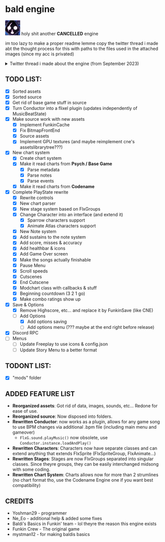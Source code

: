 # bald engine

![](art/picture.png) holy shit another **CANCELLED** engine

im too lazy to make a proper readme lemme copy the twitter thread i made abt the thought process for this with paths to the files used in the attached images (since my acc is privated)

<details>
    <summary>Twitter thread i made about the engine (from September 2023)</summary>


> so uuh yea i left the baldi funkin team due to me just having freaking enough of fnf but before leaving the fnf community i was cooking up smth real cool for the mod with some pretty neat ideas and i thought id share it with yall
> 
> its all my work and if it contains a single bit of baldi funkin it wont be shown of course but yea i started developing a fnf engine exclusively for the mod and i did take a special route for it
> 
> basically it wasnt going to be a cne or yce but rather smth that would be useful to me, in the way that i wanted to work so yea i got to work and i managed to get smth quite good imo??? it aint done, sadly they scrapped it right away after i left but its worth showing the cool stuff on it and the route i took for it in case it could inspire future engine devs

> first of all i totally gave up on softcoding, fuck it tbh lmao and at the same time i didnt wanted to make hardcoding well hard so i went on a modular route for the engine

> menus are base, playstate is rewritten
> i added characters as an interface (still depends on flxsprite) so that its possible to make both sparrow and animate atlas characters
> 
> -> `source/game/characters/`

> as for character loading, i just did a class checkup (for example if in your chart player1 is "Boyfriend", it'll look up for the class at game.characters.Boyfriend, keep charts in mind ill get back to it later), of course theres safelocks for bf and gf
> 
> -> `source/game/characters/presets/Character.hx -> CharacterUtil class`

> for stages, its pretty similar
> 
> i decided to use flixel's abilities and make stages flxgroups, the code for the stage base class isn't very complex, of course with the default stage example
> 
> -> `source/game/stages/`

> forgot to mention how character code works
>
> offsets are missing for sparrow ones, we'll get to them later
> 
> -> `source/game/characters/`

> as for playstate itself, i decided to move things such as healthbars in seperate classes. Reduced playstate length to around 400 lines, some classes are created using Type.createInstance, i'll also get to that later (might be outdated)
>
> -> `source/game/PlayState.hx`

> For the chart format, there isn't any thats serializable, instead Chart is a class and multiple parsers are used. It allows for stuff such as custom health bars, custom modcharts, rating skins, countdown skins, cutscenes and end cutscenes
>
> -> `source/assets/chart/`

> for custom note types, it works like characters except u directly extend from note which is a sprite and u need to add it manually in the code (idk if theres a class checkup i forgot)
strumlines are also customisable and more than 4k is possible
>
> -> `source/game/StrumLine.hx`,  `source/game/strums/`

> abt modcharts, this is the templates folder
> 
> hscript is here due to one coder needing a way to softcode stuff, but yea its the only softcoded part of the engine
> 
> video cutscenes are also supported
> 
> -> `source/game/modcharts/`

> engine also comes with a GameConfig.hx file which allows you to change global game configuration
> 
> -> `source/GameConfig.hx`

> as for the conductor, it's a flixel plugin now and i expanded it, but i think its better to go through the assets first so that you can understand
> 
> i got rid of base game's assets management and decided to get smth that would be more straightforward than what was originally here
> 
> -> `assets/` tree overview

> songs works that way: they have those following files, if you want to add a difficulty, just add a folder in with the name of your difficulty and put in the files you wanna replace (for example: songs/song/hard/chart.json). The engine will automatically use that file instead
> 
> -> `assets/songs/dadbattle/` tree overview

> BPM files are simple txt files that allows you to set the bpm of the music, but also add bpm changes. It supports comments and is automatically loaded by Conductor, which means bpm changes works everywhere, menus included
> 
> -> `assets/menus/freakyMenu.bpm`

> the offset system is also generalized. All spritesheets comes with an additional json file which defines its animations. They're automatically loaded by the engine once you use this line of code and offsets works everywhere without additional setup.
> 
> -> `assets/game/character/bf-dead*`, along with this snippet:
>
> `this.loadFrames('game/characters/bf');` where `this` is an FlxSprite

> Also if you're wondering, character offsets are flipped correctly when switching from player to opponents, like in Codename Engine.

> also this is what the assets/game folder looks like
>
> -> overview of assets folder

> i think this is all i have to say abt this, was def fun to develop
additional mentions: cleaned up paths, FlixelFixer2000 (high dpi doesnt make the game blurry anymore)
> 
> its mainly an engine made in the most modular way possible lmao and it works great
> -> `source/assets/Paths.hx`
</details>

## TODO LIST:

- [x] Sorted assets
- [x] Sorted source
- [x] Get rid of base game stuff in source
- [x] Turn Conductor into a flixel plugin (updates independently of MusicBeatState)
- [x] Make source work with new assets
    - [x] Implement FunkinCache
    - [x] Fix BitmapFrontEnd
    - [x] Source assets
    - [x] Implement GPU textures (and maybe reimplement cne's assetslibrarytree???)
- [x] New chart system
    - [x] Create chart system
    - [x] Make it read charts from **Psych / Base Game**
        - [x] Parse metadata
        - [x] Parse notes
        - [x] Parse events
    - [x] Make it read charts from **Codename**
- [x] Complete PlayState rewrite
    - [x] Rewrite controls
    - [x] New chart parser
    - [x] New stage system based on FlxGroups
    - [x] Change Character into an interface (and extend it)
        - [x] Sparrow characters support
        - [x] Animate Atlas characters support
    - [x] New Note system
    - [x] Add sustains to the note system
    - [x] Add score, misses & accuracy
    - [x] Add healthbar & icons
    - [x] Add Game Over screen
    - [x] Make the songs actually finishable
    - [x] Pause Menu
    - [x] Scroll speeds
    - [x] Cutscenes
    - [x] End Cutscene
    - [x] Modchart class with callbacks & stuff
    - [x] Beginning countdown (3 2 1 go)
    - [x] Make combo ratings show up
- [x] Save & Options
    - [x] Remove Highscore, etc... and replace it by FunkinSave (like CNE)
    - [ ] Add Options
        - [x] Add options saving
        - [ ] Add options menu (??? maybe at the end right before release)
- [x] Discord RPC
- [ ] Menus
    - [ ] Update Freeplay to use icons & config.json
    - [ ] Update Story Menu to a better format

## TODONT LIST:

- [x] "mods" folder

## ADDED FEATURE LIST

- **Reorganized assets**: Got rid of data, images, sounds, etc... Redone for ease of use.
- **Reorganized source**: Now disposed into folders.
- **Rewritten Conductor**: now works as a plugin, allows for any game song to use BPM changes via additional .bpm file (including main menu and gameover)
    - `FlxG.sound.playMusic()` now obsolete, use `Conductor.instance.loadAndPlay()`
- **Rewritten Characters**: Characters now have separate classes and can extend anything that extends FlxSprite (FlxSpriteGroup, FlxAnimate...)
- **Rewritten Stages**: Stages are now FlxGroups separated into singular classes. Since theyre groups, they can be easily interchanged midsong with some coding.
- **Rewritten Chart System**: Charts allows now for more than 2 strumlines (no chart format tho, use the Codename Engine one if you want best compatibility)

## CREDITS
- Yoshman29 - programmer
- Ne_Eo - additional help & added some fixes
- Baldi's Basics in Funkin' team - lol theyre the reason this engine exists
- Funkin Crew - The original game
- mystman12 - for making baldis basics